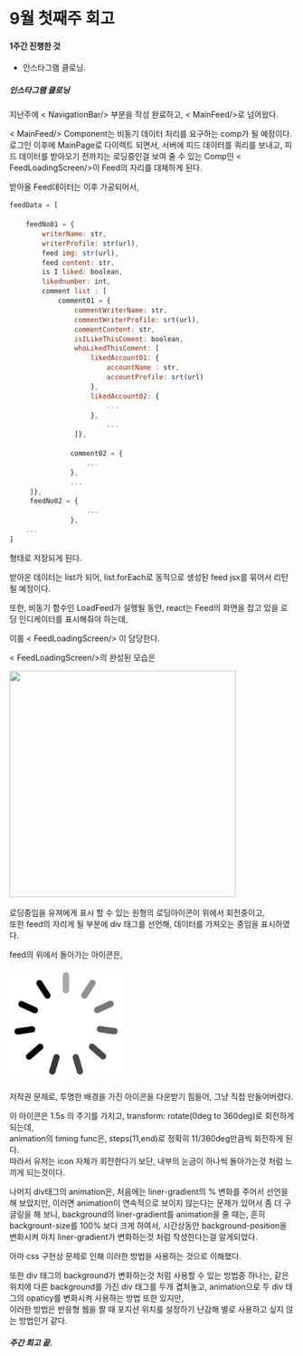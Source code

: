 <h1> 9월 첫째주 회고</h1>

<h4>1주간 진행한 것</h4>

* 인스타그램 클로닝.



<h5>인스타그램 클로닝</h5>

지난주에 < NavigationBar/> 부분을 작성 완료하고, < MainFeed/>로 넘어왔다.

< MainFeed/> Component는 비동기 데이터 처리를 요구하는 comp가 될 예정이다.<br/> 로그인 이후에 MainPage로 다이렉트 되면서, 서버에 피드 데이터를 쿼리를 보내고, 피드 데이터를 받아오기 전까지는 로딩중인걸 보여 줄 수 있는 Comp인 < FeedLoadingScreen/>이 Feed의 자리를 대체하게 된다.

받아올 Feed데이터는 이후 가공되어서,<br/>

```js
feedData = [ 
    
    feedNo01 = { 
        writerName: str,
        writerProfile: str(url),
    	feed img: str(url), 
    	feed content: str, 
    	is I liked: boolean, 
    	likednumber: int, 
    	comment list : [ 
    		comment01 = { 
    			commentWriterName: str, 
    			commentWriterProfile: srt(url),
                commentContent: str, 
                isILikeThisComent: boolean,
                whoLikedThisComent: [ 
                    likedAccount01: { 
                    	accountName : str,
                    	accountProfile: srt(url)
                    }, 
                    likedAccount02: {
                        ...
                    },
                        ... 
                ]},
               
               comment02 = {
                   ...
               },
               ...
     ]}, 
     feedNo02 = {
                   ...
               },
    ...
]
```

형태로 저장되게 된다.

받아온 데이터는 list가 되어, list.forEach로 동적으로 생성된 feed jsx를 묶어서 리턴될 예정이다.

또한, 비동기 함수인 LoadFeed가 실행될 동안, react는 Feed의 화면을 잡고 있을 로딩 인디케이터를 표시해줘야 하는데,

이를 < FeedLoadingScreen/> 이 담당한다.

< FeedLoadingScreen/>의 완성된 모습은

<img src = './images/instaCloneLoadingFeed.gif'  height = '400px' width = '400px'/>

로딩중임을 유져에게 표시 할 수 있는 원형의 로딩아이콘이 위에서 회전중이고,<br/> 또한 feed의 자리게 될 부분에 div 태그를 선언해, 데이터를 가져오는 중임을 표시하였다.

feed의 위에서 돌아가는 아이콘은,

<img src="./images/loading.png" alt="loading" height = '200px' width ='200px'/>

저작권 문제로, 투명한 배경을 가진 아이콘을 다운받기 힘들어, 그냥 직접 만들어버렸다.

이 아이콘은 1.5s 의 주기를 가지고, transform: rotate(0deg to 360deg)로 회전하게 되는데,<br/> animation의 timing func은, steps(11,end)로 정확히 11/360deg만큼씩 회전하게 된다.<br/> 따라서 유저는 icon 자체가 회전한다기 보단, 내부의 눈금이 하나씩 돌아가는것 처럼 느끼게 되는것이다.



나머지 div태그의 animation은, 처음에는 liner-gradient의 % 변화를 주어서 선언을 해 보았지만, 이러면 animation이 연속적으로 보이지 않는다는 문제가 있어서 좀 더 구글링을 해 보니, background의 liner-gradient를 animation을 줄 때는, 흔히 backgrount-size를 100% 보다 크게 하여서, 시간상동안 background-position을 변화시켜 마치 liner-gradient가 변화하는것 처럼 작성한다는걸 알게되었다.

아마 css 구현상 문제로 인해 이러한 방법을 사용하는 것으로 이해했다.

또한 div 태그의 background가 변화하는것 처럼 사용할 수 있는 방법중 하나는, 같은 위치에 다른 background를 가진 div 태그를 두개 겹처놓고, animation으로 두 div 태그의 opaticy를 변화시켜 사용하는 방법 또한 있지만,<br/> 이러한 방법은 반응형 웹을 짤 때 포지션 위치를 설정하기 난감해 별로 사용하고 싶지 않는 방법인거 같다.



<h5>주간 회고 끝.</h5>
